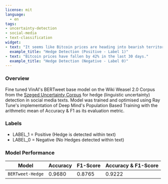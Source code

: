 ```yaml
---
license: mit
language: 
  - en
tags:
- uncertainty-detection
- social-media
- text-classification
widget:
- text: "It seems like Bitcoin prices are heading into bearish territory."
  example_title: "Hedge Detection (Positive - Label 1)"
- text: "Bitcoin prices have fallen by 42% in the last 30 days."
  example_title: "Hedge Detection (Negative - Label 0)"
---
```


### Overview
Fine tuned VinAI's BERTweet base model on the Wiki Weasel 2.0 Corpus from the [Szeged Uncertainty Corpus](https://rgai.inf.u-szeged.hu/node/160) for hedge (linguistic uncertainty) detection in social media texts. Model was trained and optimised using Ray Tune's implementation of Deep Mind's Population Based Training with the arithmetic mean of Accuracy & F1 as its evaluation metric.

### Labels
* LABEL_1 = Positive (Hedge is detected within text)
* LABEL_0 = Negative (No Hedges detected within text)

### <a name="models2"></a> Model Performance
Model | Accuracy | F1-Score | Accuracy & F1-Score
---|---|---|---
`BERTweet-Hedge` | 0.9680 | 0.8765 | 0.9222
